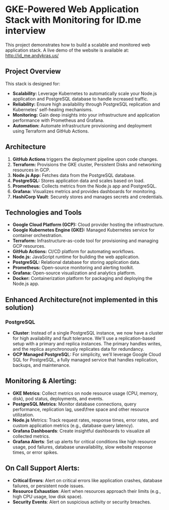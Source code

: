 # GKE-Powered Web Application Stack with Monitoring for ID.me interview

This project demonstrates how to build a scalable and monitored web application stack.
A live demo of the website is available at: http://id_me.andykras.us/

## Project Overview

This stack is designed for:

- **Scalability:**  Leverage Kubernetes to automatically scale your Node.js application and PostgreSQL database to handle increased traffic.
- **Reliability:** Ensure high availability through PostgreSQL replication and Kubernetes' self-healing mechanisms.
- **Monitoring:** Gain deep insights into your infrastructure and application performance with Prometheus and Grafana.
- **Automation:** Automate infrastructure provisioning and deployment using Terraform and GitHub Actions.

## Architecture

1. **GitHub Actions** triggers the deployment pipeline upon code changes.
2. **Terraform:** Provisions the GKE cluster, Persistent Disks and networking resources in GCP.
3. **Node.js App:** Fetches data from the PostgreSQL database.
4. **PostgreSQL:**  Stores application data and scales based on load.
5. **Prometheus:**  Collects metrics from the Node.js app and PostgreSQL.
6. **Grafana:** Visualizes metrics and provides dashboards for monitoring.
7. **HashiCorp Vault**: Securely stores and manages secrets and credentials.

## Technologies and Tools

- **Google Cloud Platform (GCP):** Cloud provider hosting the infrastructure.
- **Google Kubernetes Engine (GKE):** Managed Kubernetes service for container orchestration.
- **Terraform:** Infrastructure-as-code tool for provisioning and managing GCP resources.
- **GitHub Actions:**  CI/CD platform for automating workflows.
- **Node.js:**  JavaScript runtime for building the web application.
- **PostgreSQL:** Relational database for storing application data.
- **Prometheus:** Open-source monitoring and alerting toolkit.
- **Grafana:**  Open-source visualization and analytics platform.
- **Docker:**  Containerization platform for packaging and deploying the Node.js app.

## Enhanced Architecture(not implemented in this solution)

### PostgreSQL
- **Cluster**: Instead of a single PostgreSQL instance, we now have a cluster for high availability and fault tolerance. We'll use a replication-based setup with a primary and replica instances. The primary handles writes, and the replica asynchronously replicates data for redundancy.
- **GCP Managed PostgreSQ**L: For simplicity, we'll leverage Google Cloud SQL for PostgreSQL, a fully managed service that handles replication, backups, and maintenance.

## Monitoring & Alerting:
- **GKE Metrics**: Collect metrics on node resource usage (CPU, memory, disk), pod status, deployments, and events.
- **PostgreSQL Metrics**: Monitor database connections, query performance, replication lag, used\free space and other resource utilization.
- **Node.js** Metrics: Track request rates, response times, error rates, and custom application metrics (e.g., database query latency).
- **Grafana Dashboards**: Create insightful dashboards to visualize all collected metrics.
- **Grafana Alerts**: Set up alerts for critical conditions like high resource usage, pod failures, database unavailability, slow website response times, or error spikes.

## On Call Support Alerts:
- **Critical Errors**: Alert on critical errors like application crashes, database failures, or persistent node issues.
- **Resource Exhaustion**: Alert when resources approach their limits (e.g., high CPU usage, low disk space).
- **Security Events**: Alert on suspicious activity or security breaches.